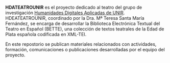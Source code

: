**HDATEATROUNIR** es el proyecto dedicado al teatro del grupo de investigación [Humanidades Digitales Aplicadas de UNIR](https://gruposinvestigacion.unir.net/hdaunir/). HDEATEATROUNIR, coordinado por la Dra. Mª Teresa Santa María Fernández, se encarga de desarrollar la Biblioteca Electrónica Textual del Teatro en Español (BETTE), una colección de textos teatrales de la Edad de Plata española codificada en XML-TEI.

En este repostorio se publican materiales relacionados con actividades, formación, comunicaciones o publicaciones desarrolladas por el equipo del proyecto.
